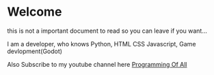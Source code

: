 # Welcome

this is not a important document to read so you can leave if you want...

I am a developer, who knows Python, HTML CSS Javascript, Game devlopment(Godot)

Also Subscribe to my youtube
channel here [Programming Of All](www.youtube.com/@Programming_Of_All) 
